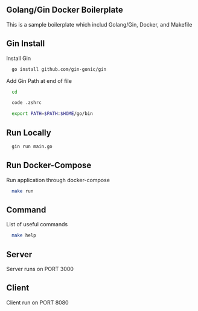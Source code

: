 ## Golang/Gin Docker Boilerplate

This is a sample boilerplate which includ Golang/Gin, Docker, and Makefile

## Gin Install

Install Gin

```bash
  go install github.com/gin-gonic/gin
```

Add Gin Path at end of file

```bash
  cd

  code .zshrc

  export PATH=$PATH:$HOME/go/bin
```

## Run Locally

```bash
  gin run main.go
```

## Run Docker-Compose

Run application through docker-compose

```bash
  make run
```

## Command

List of useful commands

```bash
  make help
```

## Server

Server runs on PORT 3000

## Client

Client run on PORT 8080
